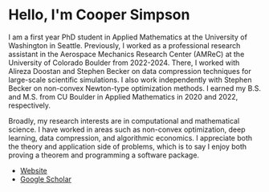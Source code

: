# Hello, I'm Cooper Simpson

I am a first year PhD student in Applied Mathematics at the University of Washington in Seattle. Previously, I worked as a professional research assistant in the Aerospace Mechanics Research Center (AMReC) at the University of Colorado Boulder from 2022-2024. There, I worked with Alireza Doostan and Stephen Becker on data compression techniques for large-scale scientific simulations. I also work independently with Stephen Becker on non-convex Newton-type optimization methods. I earned my B.S. and M.S. from CU Boulder in Applied Mathematics in 2020 and 2022, respectively.

Broadly, my research interests are in computational and mathematical science. I have worked in areas such as non-convex optimization, deep learning, data compression, and algorithmic economics. I appreciate both the theory and application side of problems, which is to say I enjoy both proving a theorem and programming a software package.

- [Website](https://rs-coop.github.io)
- [Google Scholar](https://scholar.google.com/citations?hl=en&user=J14jNcEAAAAJ)
